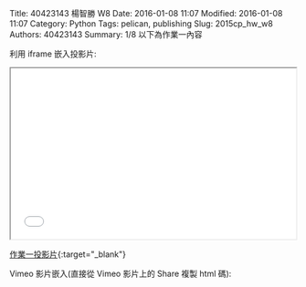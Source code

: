 Title: 40423143 楊智勝 W8
Date: 2016-01-08 11:07
Modified: 2016-01-08 11:07
Category: Python
Tags: pelican, publishing
Slug: 2015cp_hw_w8
Authors: 40423143
Summary: 1/8
以下為作業一內容

利用 iframe 嵌入投影片:

<iframe src="simplest8.html" width="500" height="300"></iframe>

[作業一投影片](simplest8.html){:target="_blank"}


Vimeo 影片嵌入(直接從 Vimeo 影片上的 Share 複製 html 碼):

